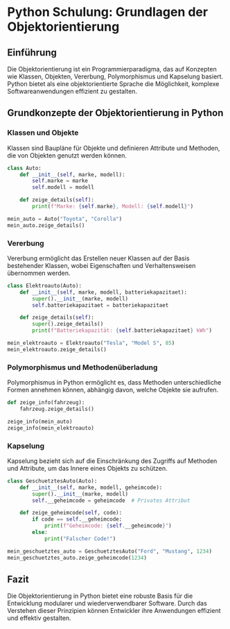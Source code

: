 
# Python Schulung: Grundlagen der Objektorientierung

## Einführung

Die Objektorientierung ist ein Programmierparadigma, das auf Konzepten wie Klassen, Objekten, Vererbung, Polymorphismus und Kapselung basiert. Python bietet als eine objektorientierte Sprache die Möglichkeit, komplexe Softwareanwendungen effizient zu gestalten.

## Grundkonzepte der Objektorientierung in Python

### Klassen und Objekte

Klassen sind Baupläne für Objekte und definieren Attribute und Methoden, die von Objekten genutzt werden können.

```python
class Auto:
    def __init__(self, marke, modell):
        self.marke = marke
        self.modell = modell

    def zeige_details(self):
        print(f"Marke: {self.marke}, Modell: {self.modell}")

mein_auto = Auto("Toyota", "Corolla")
mein_auto.zeige_details()
```

### Vererbung

Vererbung ermöglicht das Erstellen neuer Klassen auf der Basis bestehender Klassen, wobei Eigenschaften und Verhaltensweisen übernommen werden.

```python
class Elektroauto(Auto):
    def __init__(self, marke, modell, batteriekapazitaet):
        super().__init__(marke, modell)
        self.batteriekapazitaet = batteriekapazitaet

    def zeige_details(self):
        super().zeige_details()
        print(f"Batteriekapazität: {self.batteriekapazitaet} kWh")

mein_elektroauto = Elektroauto("Tesla", "Model S", 85)
mein_elektroauto.zeige_details()
```

### Polymorphismus und Methodenüberladung

Polymorphismus in Python ermöglicht es, dass Methoden unterschiedliche Formen annehmen können, abhängig davon, welche Objekte sie aufrufen.

```python
def zeige_info(fahrzeug):
    fahrzeug.zeige_details()

zeige_info(mein_auto)
zeige_info(mein_elektroauto)
```

### Kapselung

Kapselung bezieht sich auf die Einschränkung des Zugriffs auf Methoden und Attribute, um das Innere eines Objekts zu schützen.

```python
class GeschuetztesAuto(Auto):
    def __init__(self, marke, modell, geheimcode):
        super().__init__(marke, modell)
        self.__geheimcode = geheimcode  # Privates Attribut

    def zeige_geheimcode(self, code):
        if code == self.__geheimcode:
            print(f"Geheimcode: {self.__geheimcode}")
        else:
            print("Falscher Code!")

mein_geschuetztes_auto = GeschuetztesAuto("Ford", "Mustang", 1234)
mein_geschuetztes_auto.zeige_geheimcode(1234)
```

## Fazit

Die Objektorientierung in Python bietet eine robuste Basis für die Entwicklung modularer und wiederverwendbarer Software. Durch das Verstehen dieser Prinzipien können Entwickler ihre Anwendungen effizient und effektiv gestalten.
